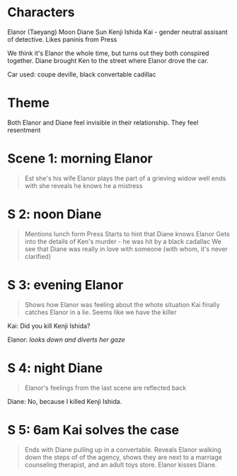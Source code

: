 # Characters
Elanor (Taeyang) Moon
Diane Sun
Kenji Ishida
Kai - gender neutral assisant of detective. Likes paninis from Press

We think it's Elanor the whole time, but turns out they both conspired together.
Diane brought Ken to the street where Elanor drove the car.

Car used: coupe deville, black convertable cadillac

# Theme
Both Elanor and Diane feel invisible in their relationship. They feel resentment

# Scene 1: morning Elanor

> Est she's his wife
Elanor plays the part of a grieving widow well
ends with she reveals he knows he a mistress

# S 2: noon Diane
> Mentions lunch form Press
Starts to hint that Diane knows Elanor
Gets into the details of Ken's murder - he was hit by a black cadallac 
We see that Diane was really in love with someone (with whom, it's never clarified)

# S 3: evening Elanor
> Shows how Elanor was feeling about the whote situation
> Kai finally catches Elanor in a lie. Seems like we have the killer

Kai: Did you kill Kenji Ishida?

Elanor: *looks down and diverts her gaze*

# S 4: night Diane
> Elanor's feelings from the last scene are reflected back

Diane: No, because I killed Kenji Ishida.

# S 5: 6am Kai solves the case

> Ends with Diane pulling up in a convertable. Reveals Elanor walking down the steps of of the agency, shows they are next to a marriage counseling therapist, and an adult toys store. Elanor kisses Diane.